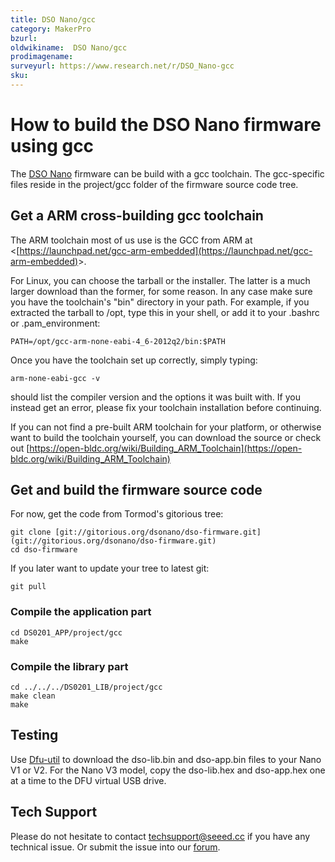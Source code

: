 ```yaml
---
title: DSO Nano/gcc
category: MakerPro
bzurl:
oldwikiname:  DSO Nano/gcc
prodimagename:
surveyurl: https://www.research.net/r/DSO_Nano-gcc
sku:
---
```

#   How to build the DSO Nano firmware using gcc

The [DSO Nano](/DSO_Nano "DSO Nano") firmware can be build with a gcc toolchain. The gcc-specific files reside in the project/gcc folder of the firmware source code tree.

##   Get a ARM cross-building gcc toolchain

The ARM toolchain most of us use is the GCC from ARM at &lt;[https://launchpad.net/gcc-arm-embedded](https://launchpad.net/gcc-arm-embedded)&gt;.

For Linux, you can choose the tarball or the installer. The latter is a much larger download than the former, for some reason. In any case make sure you have the toolchain's "bin" directory in your path. For example, if you extracted the tarball to /opt, type this in your shell, or add it to your .bashrc or .pam_environment:
```
PATH=/opt/gcc-arm-none-eabi-4_6-2012q2/bin:$PATH
```

Once you have the toolchain set up correctly, simply typing:
```
arm-none-eabi-gcc -v
```

should list the compiler version and the options it was built with. If you instead get an error, please fix your toolchain installation before continuing.

If you can not find a pre-built ARM toolchain for your platform, or otherwise want to build the toolchain yourself, you can download the source or check out [https://open-bldc.org/wiki/Building_ARM_Toolchain](https://open-bldc.org/wiki/Building_ARM_Toolchain)

##   Get and build the firmware source code

For now, get the code from Tormod's gitorious tree:
```
git clone [git://gitorious.org/dsonano/dso-firmware.git](git://gitorious.org/dsonano/dso-firmware.git)
cd dso-firmware
```

If you later want to update your tree to latest git:
```
git pull
```

###   Compile the application part
```
cd DS0201_APP/project/gcc
make
```

###   Compile the library part 
```
cd ../../../DS0201_LIB/project/gcc
make clean
make
```

##   Testing

Use [Dfu-util](/Dfu-util "Dfu-util") to download the dso-lib.bin and dso-app.bin files to your Nano V1 or V2. For the Nano V3 model, copy the dso-lib.hex and dso-app.hex one at a time to the DFU virtual USB drive.

## Tech Support
Please do not hesitate to contact [techsupport@seeed.cc](techsupport@seeed.cc) if you have any technical issue. Or submit the issue into our [forum](http://forum.seeedstudio.com/). 